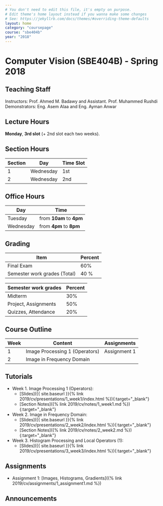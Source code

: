 ```yaml
---
# You don't need to edit this file, it's empty on purpose.
# Edit theme's home layout instead if you wanna make some changes
# See: https://jekyllrb.com/docs/themes/#overriding-theme-defaults
layout: home
category: "coursepage"
course: "sbe404b"
year: "2018"
---
```

# Computer Vision \(SBE404B\) - Spring 2018

## Teaching Staff

Instructors: Prof. Ahmed M. Badawy and Assistant. Prof. Muhammed Rushdi  
Demonstrators:  Eng. Asem Alaa and Eng. Ayman Anwar  

## Lecture Hours

**Monday**, **3rd slot** (+ 2nd slot each two weeks).

## Section Hours

| Section | Day | Time Slot |
|---------|-----|-----------|
|   1     | Wednesday | 1st |
|   2     | Wednesday | 2nd |

## Office Hours

| Day | Time |
|-----|-----------|
| Tuesday | from **10am** to **4pm** |
| Wednesday | from **4pm** to **8pm** |

## Grading

| Item | Percent  |
|-----|-----------|
| Final Exam | 60%  |
| Semester work grades (Total) | 40 % |

| Semester work grades |Percent |
|--------------|------------|
| Midterm | 30% |
| Project, Assignments | 50% |
| Quizzes, Attendance| 20% |



## Course Outline

| Week | Content |  Assignments
|------|-----------------|-----|
|   1  | Image Processing 1 (Operators) | Assignment 1 |
|   2  | Image in Frequency Domain |   |

## Tutorials

* Week 1. Image Processing 1 (Operators):
    * [Slides]({{ site.baseurl }}{% link 2019/cv/presentations/1_week1/index.html %}){:target="_blank"}
    * [Section Notes]({% link 2019/cv/notes/1_week1.md %}){:target="_blank"}
* Week 2. Image in Frequency Domain:
    * [Slides]({{ site.baseurl }}{% link 2019/cv/presentations/2_week2/index.html %}){:target="_blank"}
    * [Section Notes]({% link 2019/cv/notes/2_week2.md %}){:target="_blank"}
* Week 3. Histogram Processing and Local Operators (1):
    * [Slides]({{ site.baseurl }}{% link 2019/cv/presentations/3_week3/index.html %}){:target="_blank"}

## Assignments
* Assignment 1: [Images, Histograms, Gradients]({% link 2019/cv/assignments/1_assignment1.md %})


## Announcements

